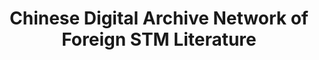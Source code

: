 ---
abstract: null
creators:
- Zhang, Xiaolin
date: null
document_url: https://services.phaidra.univie.ac.at/api/object/o:294461/download
grand_parent: iPRES
institutions: []
keywords:
- beijing
landing_page_url: https://phaidra.univie.ac.at/o:294461
language: eng
layout: publication
license: CC BY-SA 3.0 AT
notes_url: null
parent: iPRES 2007
presentation_url: null
publication_type: presentation
size: 146332
source_name: iPRES
title: Chinese Digital Archive Network of Foreign STM Literature
year: 2007
---